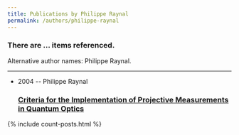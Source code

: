 ```yaml
---
title: Publications by Philippe Raynal
permalink: /authors/philippe-raynal
---
```


<h3 id="number-posts">There are ... items referenced.</h3>
<p id='info-authors'>Alternative author names: Philippe Raynal.</p>
<hr />
<ul class="post-list">
<li><span class='post-meta'>2004 -- Philippe Raynal</span><h3><a class='post-link' href="{{ site.baseurl }}/criteria-for-the-implementation-of-projective-measurements-in-quantum-optics">Criteria for the Implementation of Projective Measurements in Quantum Optics</a></h3></li>

</ul>
{% include count-posts.html %}
